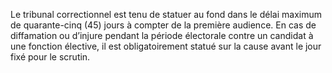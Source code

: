 Le tribunal correctionnel est tenu de statuer au fond dans le délai maximum de quarante-cinq (45) jours à compter de la première audience.
En cas de diffamation ou d’injure pendant la période électorale contre un candidat à une fonction élective, il est obligatoirement statué sur la cause avant le jour fixé pour le scrutin.